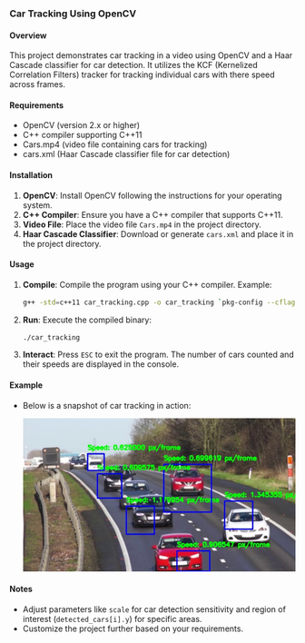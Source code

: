 ### Car Tracking Using OpenCV

#### Overview
This project demonstrates car tracking in a video using OpenCV and a Haar Cascade classifier for car detection. It utilizes the KCF (Kernelized Correlation Filters) tracker for tracking individual cars with there speed across frames.

#### Requirements
- OpenCV (version 2.x or higher)
- C++ compiler supporting C++11
- Cars.mp4 (video file containing cars for tracking)
- cars.xml (Haar Cascade classifier file for car detection)

#### Installation
1. **OpenCV**: Install OpenCV following the instructions for your operating system.
2. **C++ Compiler**: Ensure you have a C++ compiler that supports C++11.
3. **Video File**: Place the video file `Cars.mp4` in the project directory.
4. **Haar Cascade Classifier**: Download or generate `cars.xml` and place it in the project directory.

#### Usage
1. **Compile**: Compile the program using your C++ compiler. Example:
   ```bash
   g++ -std=c++11 car_tracking.cpp -o car_tracking `pkg-config --cflags --libs opencv`
   ```
2. **Run**: Execute the compiled binary:
   ```bash
   ./car_tracking
   ```
3. **Interact**: Press `ESC` to exit the program. The number of cars counted and their speeds are displayed in the console.

#### Example
- Below is a snapshot of car tracking in action:

  ![Car Tracking Example](https://github.com/Asazin007/CarDetectSpeedCount/blob/main/Car.jpg)

#### Notes
- Adjust parameters like `scale` for car detection sensitivity and region of interest (`detected_cars[i].y`) for specific areas.
- Customize the project further based on your requirements.

